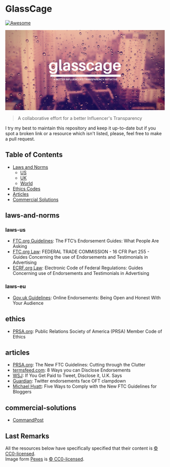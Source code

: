 # GlassCage
[![Awesome](https://cdn.rawgit.com/sindresorhus/awesome/d7305f38d29fed78fa85652e3a63e154dd8e8829/media/badge.svg)](https://github.com/sindresorhus/awesome)

![Introductory images](/img/glass.png)

> A collaborative effort for a better Influencer's Transparency

I try my best to maintain this repository and keep it up-to-date but if you spot a broken link or a resource which isn't listed, please, feel free to make a pull request.

## Table of Contents

* [Laws and Norms](#laws-and-norms)
  * [US](#laws-us)
  * [UK](#claws_eu)
  * [World](#laws-world)
* [Ethics Codes](#ethics)
* [Articles](#articles)
* [Commercial Solutions](#commercial-solutions)

## laws-and-norms

### laws-us

- [FTC.org Guidelines](https://www.ftc.gov/tips-advice/business-center/guidance/ftcs-endorsement-guides-what-people-are-asking): The FTC’s Endorsement Guides: What People Are Asking
- [FTC.org Law](https://www.ftc.gov/sites/default/files/attachments/press-releases/ftc-publishes-final-guides-governing-endorsements-testimonials/091005revisedendorsementguides.pdf): FEDERAL TRADE COMMISSION - 16 CFR Part 255 - Guides Concerning the use of Endorsements and Testimonials in Advertising
- [ECRF.org Law](http://www.ecfr.gov/cgi-bin/text-idx?SID=de10601c673ac6ac7500291dbfecca38&mc=true&node=pt16.1.255&rgn=div5): Electronic Code of Federal Regulations: Guides Concerning use of Endorsements and Testimonials in Advertising

### laws-eu

- [Gov.uk Guidelines](https://www.gov.uk/government/publications/online-reviews-and-endorsements-advice-for-businesses/online-endorsements-being-open-and-honest-with-your-audience): Online Endorsements: Being Open and Honest With Your Audience

## ethics

- [PRSA.org](https://www.prsa.org/AboutPRSA/Ethics/CodeEnglish/index.html#Disclosure): Public Relations Society of America (PRSA) Member Code of Ethics

## articles

- [PRSA.org](http://prsay.prsa.org/2009/10/09/the-new-ftc-guidelines-cutting-through-the-clutter/): The New FTC Guidelines: Cutting through the Clutter
- [termsfeed.com](https://termsfeed.com/blog/ways-you-can-disclose-endorsements/): 8 Ways you can Disclose Endorsements
- [WSJ](http://blogs.wsj.com/digits/2011/01/10/if-you-get-paid-to-tweet-disclose-it-uk-says/): If You Get Paid to Tweet, Disclose it, U.K. Says
- [Guardian](https://www.theguardian.com/technology/2011/jan/09/oft-clampdown-covert-twitter-endorsements): Twitter endorsements face OFT clampdown
- [Michael Hyatt](https://michaelhyatt.com/five-ways-to-comply-with-the-new-ftc-guidelines-for-bloggers.html): Five Ways to Comply with the New FTC Guidelines for Bloggers

## commercial-solutions

- [CommandPost](http://getcommandpost.com/)

## Last Remarks

All the resources below have specifically specified that their content is [:copyright: CC0-licensed](https://creativecommons.org/publicdomain/zero/1.0/).  
Image form [Pexes](https://www.pexels.com/photo/city-weather-glass-skyscrapers-896/) is [:copyright: CC0-licensed](https://creativecommons.org/publicdomain/zero/1.0/).
